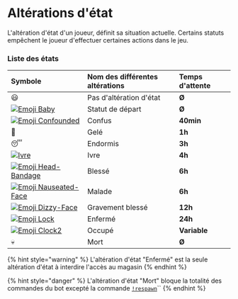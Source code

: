 # Altérations d'état

L'altération d'état d'un joueur, définit sa situation actuelle. Certains statuts empêchent le joueur d'effectuer certaines actions dans le jeu.

###  Liste des états 

| Symbole | Nom des différentes altérations | Temps d'attente |
| :--- | :--- | :--- |
| 😃  | Pas d'altération d'état | **Ø** |
| [![Emoji Baby](https://vignette.wikia.nocookie.net/draftbot/images/9/93/Emoji_Baby.png/revision/latest/scale-to-width-down/20?cb=20200301093928&path-prefix=fr)](https://vignette.wikia.nocookie.net/draftbot/images/9/93/Emoji_Baby.png/revision/latest?cb=20200301093928&path-prefix=fr) | Statut de départ | **Ø** |
| [![Emoji Confounded](https://vignette.wikia.nocookie.net/draftbot/images/0/01/Emoji_Confounded.png/revision/latest/scale-to-width-down/20?cb=20200301093840&path-prefix=fr)](https://vignette.wikia.nocookie.net/draftbot/images/0/01/Emoji_Confounded.png/revision/latest?cb=20200301093840&path-prefix=fr) | Confus | **40min** |
| 🥶  | Gelé | **1h** |
| 😴  | Endormis | **3h** |
| [![Ivre](https://vignette.wikia.nocookie.net/draftbot/images/4/4c/Ivre.png/revision/latest/scale-to-width-down/20?cb=20200422162728&path-prefix=fr)](https://vignette.wikia.nocookie.net/draftbot/images/4/4c/Ivre.png/revision/latest?cb=20200422162728&path-prefix=fr) | Ivre | **4h** |
| [![Emoji Head-Bandage](https://vignette.wikia.nocookie.net/draftbot/images/f/f1/Emoji_Head-Bandage.png/revision/latest/scale-to-width-down/20?cb=20200301094204&path-prefix=fr)](https://vignette.wikia.nocookie.net/draftbot/images/f/f1/Emoji_Head-Bandage.png/revision/latest?cb=20200301094204&path-prefix=fr) | Blessé | **6h** |
| [![Emoji Nauseated-Face](https://vignette.wikia.nocookie.net/draftbot/images/9/94/Emoji_Nauseated-Face.png/revision/latest/scale-to-width-down/20?cb=20200229133419&path-prefix=fr)](https://vignette.wikia.nocookie.net/draftbot/images/9/94/Emoji_Nauseated-Face.png/revision/latest?cb=20200229133419&path-prefix=fr) | Malade | **6h** |
| [![Emoji Dizzy-Face](https://vignette.wikia.nocookie.net/draftbot/images/0/0d/Emoji_Dizzy-Face.png/revision/latest/scale-to-width-down/20?cb=20200229133925&path-prefix=fr)](https://vignette.wikia.nocookie.net/draftbot/images/0/0d/Emoji_Dizzy-Face.png/revision/latest?cb=20200229133925&path-prefix=fr) | Gravement blessé | **12h** |
| [![Emoji Lock](https://vignette.wikia.nocookie.net/draftbot/images/4/46/Emoji_Lock.png/revision/latest/scale-to-width-down/20?cb=20200301093817&path-prefix=fr)](https://vignette.wikia.nocookie.net/draftbot/images/4/46/Emoji_Lock.png/revision/latest?cb=20200301093817&path-prefix=fr) | Enfermé | **24h** |
| [![Emoji Clock2](https://vignette.wikia.nocookie.net/draftbot/images/3/35/Emoji_Clock2.png/revision/latest/scale-to-width-down/20?cb=20200301094015&path-prefix=fr)](https://vignette.wikia.nocookie.net/draftbot/images/3/35/Emoji_Clock2.png/revision/latest?cb=20200301094015&path-prefix=fr) | Occupé | **Variable** |
| 💀  | Mort | **Ø** |

{% hint style="warning" %}
L'altération d'état "Enfermé" est la seule altération d'état à interdire l'accès au magasin
{% endhint %}

{% hint style="danger" %}
L'altération d'état "Mort" bloque la totalité des commandes du bot excepté la commande [`!respawn`](../liste-des-commandes/respawn.md)\`\`
{% endhint %}

